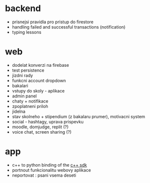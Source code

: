 # backend
 - prisnejsi pravidla pro pristup do firestore
 - handling failed and successful transactions (notification)
 - typing lessons

# web
 - dodelat konverzi na firebase
 - test persistence
 - jizdni rady
 - funkcni account dropdown
 - bakalari
 - vstupy do skoly - aplikace
 - admin panel
 - chaty + notifikace
 - zpoplatneni priloh
 - jidelna
 - stav skolneho + stipendium (z bakalaru prumer), motivacni system
 - social - hashtagy, uprava prispevku
 - moodle, domjudge, replit (?)
 - voice chat, screen sharing (?)

# app
 - c++ to python binding of the [c++ sdk](https://github.com/firebase/firebase-cpp-sdk)
 - portnout funkcionalitu webovy aplikace
  - neportovat : psani vsema deseti
